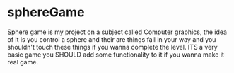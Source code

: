# sphereGame
Sphere game is my project on a subject called Computer graphics, the idea of it is you control a sphere and their are things fall in your way and you shouldn't touch these things if you wanna complete the level. ITS a very basic game you SHOULD add some functionality to it if you wanna make it real game.
